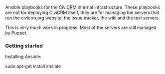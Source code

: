 Ansible playbooks for the CiviCRM internal infrastructure. These playbooks
are not for deploying CiviCRM itself, they are for managing the servers that
run the civicrm.org website, the issue tracker, the wiki and the test servers.

This is very much work in progress. Most of the servers are still managed by
Puppet.

### Getting started

Installing Ansible:

   sudo apt-get install ansible
